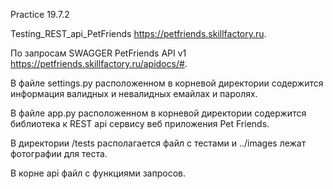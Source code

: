 Practice 19.7.2

Testing_REST_api_PetFriends https://petfriends.skillfactory.ru.

По запросам SWAGGER PetFriends API v1 https://petfriends.skillfactory.ru/apidocs/#.

В файле settings.py расположенном в корневой директории содержится информация валидных и невалидных емайлах и паролях.

В файле app.py расположенном в корневой директории содержится библиотека к REST api сервису веб приложения Pet Friends.

В директории /tests располагается файл с тестами и ../images лежат фотографии для теста.

В корне api файл с функциями запросов.


